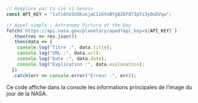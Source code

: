 
```js
// Remplace par ta clé si besoin
const API_KEY = "txti6hU1UXKukjaC1i6XvBYgQ2EF873pTz3y0oDVqw";

// Appel simple : Astronomy Picture of the Day
fetch(`https://api.nasa.gov/planetary/apod?api_key=${API_KEY}`)
  .then(res => res.json())
  .then(data => {
    console.log("Titre :", data.title);
    console.log("URL :", data.url);
    console.log("Date :", data.date);
    console.log("Explication :", data.explanation);
  })
  .catch(err => console.error("Erreur :", err));
```

Ce code affiche dans la console les informations principales de l’image du jour de la NASA.

